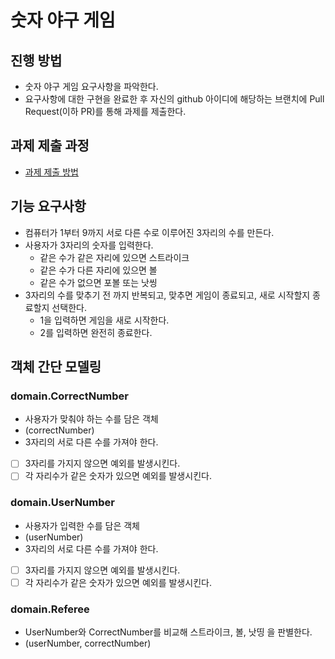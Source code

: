 # 숫자 야구 게임
## 진행 방법
* 숫자 야구 게임 요구사항을 파악한다.
* 요구사항에 대한 구현을 완료한 후 자신의 github 아이디에 해당하는 브랜치에 Pull Request(이하 PR)를 통해 과제를 제출한다.

## 과제 제출 과정
* [과제 제출 방법](https://github.com/next-step/nextstep-docs/tree/master/precourse)


## 기능 요구사항

- 컴퓨터가 1부터 9까지 서로 다른 수로 이루어진 3자리의 수를 만든다.
- 사용자가 3자리의 숫자를 입력한다.
  - 같은 수가 같은 자리에 있으면 스트라이크
  - 같은 수가 다른 자리에 있으면 볼
  - 같은 수가 없으면 포볼 또는 낫씽
- 3자리의 수를 맞추기 전 까지 반복되고, 맞추면 게임이 종료되고, 새로 시작할지 종료할지 선택한다.
  - 1을 입력하면 게임을 새로 시작한다.
  - 2를 입력하면 완전히 종료한다.
  
## 객체 간단 모델링

### domain.CorrectNumber

- 사용자가 맞춰야 하는 수를 담은 객체
- (correctNumber)
- 3자리의 서로 다른 수를 가져야 한다.
- [ ] 3자리를 가지지 않으면 예외를 발생시킨다.
- [ ] 각 자리수가 같은 숫자가 있으면 예외를 발생시킨다.

### domain.UserNumber

- 사용자가 입력한 수를 담은 객체
- (userNumber)
- 3자리의 서로 다른 수를 가져야 한다.
- [ ] 3자리를 가지지 않으면 예외를 발생시킨다.
- [ ] 각 자리수가 같은 숫자가 있으면 예외를 발생시킨다.

### domain.Referee

- UserNumber와 CorrectNumber를 비교해 스트라이크, 볼, 낫띵 을 판별한다.
- (userNumber, correctNumber)